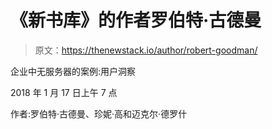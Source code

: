 # 《新书库》的作者罗伯特·古德曼

> 原文：<https://thenewstack.io/author/robert-goodman/>

企业中无服务器的案例:用户洞察

2018 年 1 月 17 日上午 7 点

作者:罗伯特·古德曼、珍妮·高和迈克尔·德罗什